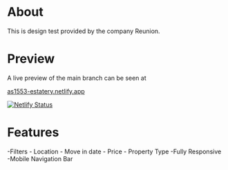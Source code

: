 # About
This is design test provided by the company Reunion.

# Preview

A live preview of the main branch can be seen at 

[as1553-estatery.netlify.app](https://as1553-estatery.netlify.app)

[![Netlify Status](https://api.netlify.com/api/v1/badges/51e2a241-bc66-4fdf-9be9-053d6e99bbd2/deploy-status)](https://app.netlify.com/sites/as1553-estatery/deploys)

# Features
-Filters
    - Location
    - Move in date
    - Price
    - Property Type
-Fully Responsive
-Mobile Navigation Bar